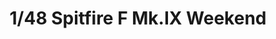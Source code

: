 ---
layout: product
title: "1/48 Spitfire F Mk.IX Weekend"
price: "2400" 
desc: "Maketa"
img_path: "/assets/img/84175.webp"
brand: "EDUARD"
available: true
special_offer: false
new: true
soon: false
cat: "010000"
subcat: "010400"
subsubcat: "00"
sifra: "84175"
popular: false
spec: false
---
